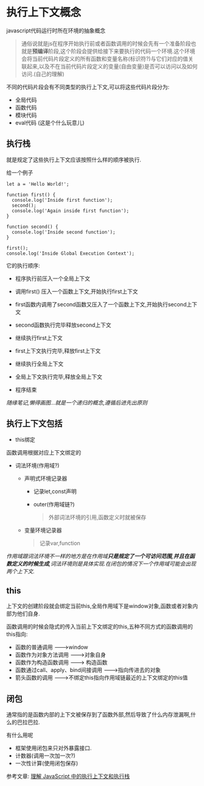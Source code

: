 # 执行上下文概念
javascript代码运行时所在环境的抽象概念

> 通俗说就是js在程序开始执行前或者函数调用的时候会先有一个准备阶段也就是**预编译**阶段,这个阶段会提供给接下来要执行的代码一个环境.这个环境会将当前代码片段定义的所有函数和变量名称(标识符?)与它们对应的值关联起来,以及不在当前代码片段定义的变量(自由变量)是否可以访问以及如何访问.(自己的理解)

不同的代码片段会有不同类型的执行上下文,可以将这些代码片段分为:
* 全局代码
* 函数代码
* 模块代码
* eval代码 (这是个什么玩意儿)

## 执行栈
就是规定了这些执行上下文应该按照什么样的顺序被执行.

给一个例子

    let a = 'Hello World!';

    function first() {
      console.log('Inside first function');
      second();
      console.log('Again inside first function');
    }

    function second() {
      console.log('Inside second function');
    }

    first();
    console.log('Inside Global Execution Context');
  
它的执行顺序:

  * 程序执行前压入一个全局上下文
  * 调用first() 压入一个函数上下文,开始执行first上下文
  * first函数内调用了second函数又压入了一个函数上下文,开始执行second上下文

  * second函数执行完毕释放second上下文
  * 继续执行first上下文
  * first上下文执行完毕,释放first上下文
  * 继续执行全局上下文
  * 全局上下文执行完毕,释放全局上下文
  * 程序结束

*随缘笔记,懒得画图...就是一个递归的概念,遵循后进先出原则*


## 执行上下文包括

* this绑定

函数调用根据对应上下文绑定的

* 词法环境(作用域?)
  * 声明式环境记录器
    
    * 记录let,const声明
    
    * outer(作用域链?)
      
      > 外部词法环境的引用,函数定义时就被保存

  * 变量环境记录器
    > 记录var,function


*作用域跟词法环境不一样的地方是在作用域**只是规定了一个可访问范围,并且在函数定义的时候生成**,词法环境则是具体实现.在闭包的情况下一个作用域可能会出现两个上下文.*

## this
上下文的创建阶段就会绑定当前this,全局作用域下是window对象,函数或者对象内部为他们自身.

函数调用的时候会隐式的传入当前上下文绑定的this,五种不同方式的函数调用的this指向:

* 函数的普通调用 --->window
* 函数作为对象方法调用 --->对象自身
* 函数作为构造函数调用 ---> 构造函数
* 函数通过call、apply、bind间接调用 --->指向传进去的对象
* 箭头函数的调用 --->不绑定this指向作用域链最近的上下文绑定的this值




## 闭包
通常指的是函数内部的上下文被保存到了函数外部,然后导致了什么内存泄漏啊,什么的巴拉巴拉.

有什么用呢
* 框架使用闭包来只对外暴露接口.
* 计数器(调用一次加一次?)
* 一次性计算(使用闭包保存)




参考文章:
  [理解 JavaScript 中的执行上下文和执行栈](https://juejin.im/post/5ba32171f265da0ab719a6d7#heading-3)
